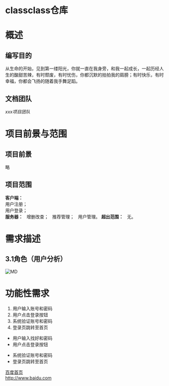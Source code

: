 # classclass仓库

# 概述
## 编写目的
从生命的开始，见到第一缕阳光，你就一直在我身旁，和我一起成长，一起历经人生的酸甜苦辣，有时颓废，有时忧伤，你都沉默的拍拍我的肩膀；有时快乐，有时幸福，你都会飞扬的随着我手舞足蹈。
## 文档团队
*xxx项目团队*
# 项目前景与范围
## 项目前景
略
## 项目范围
**客户端：**  
用户注册；  
用户登录；  
**服务器：**  
增删改查；  
推荐管理；  
用户管理。
**超出范围：**  
无。  
# 需求描述
## 3.1角色（用户分析）
![MD](https://timgsa.baidu.com/timg?image&quality=80&size=b9999_10000&sec=1493896310828&di=515cd1e7c6c2fa6d11d26633d8aa8d4f&imgtype=0&src=http%3A%2F%2Fdonmorris.com%2Fpublic%2Fimages%2Fposts%2Fmarkdown.png)
# 功能性需求
1. 用户输入账号和密码
2. 用户点击登录按钮
3. 系统验证账号和密码
4. 登录页跳转至首页

- 用户输入找好和密码
- 用户点击登录按钮
+ 系统验证账号和密码
+ 登录页跳转至首页

[百度首页](http://www.baidu.com)  
<http://www.baidu.com>
